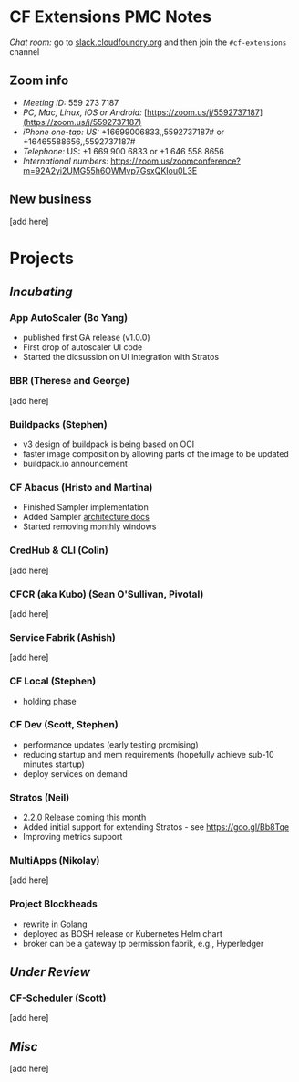 # CF Extensions PMC Notes

*Chat room:* go to [slack.cloudfoundry.org](https://slack.cloudfoundry.org) and then join the `#cf-extensions` channel

## Zoom info

- *Meeting ID:* 559 273 7187
- *PC, Mac, Linux, iOS or Android:* [https://zoom.us/j/5592737187](https://zoom.us/j/5592737187)
- *iPhone one-tap: US:* +16699006833,,5592737187#  or +16465588656,,5592737187# 
- *Telephone:* US: +1 669 900 6833  or +1 646 558 8656 
- *International numbers:* https://zoom.us/zoomconference?m=92A2yi2UMG55h6OWMvp7GsxQKIou0L3E

## New business

[add here]

# Projects

## _Incubating_

### App AutoScaler (Bo Yang)

* published first GA release (v1.0.0)
* First drop of autoscaler UI code
* Started the dicsussion on UI integration with Stratos 

### BBR (Therese and George)

[add here]

### Buildpacks (Stephen)

* v3 design of buildpack is being based on OCI
* faster image composition by allowing parts of the image to be updated
* buildpack.io announcement

### CF Abacus (Hristo and Martina)

* Finished Sampler implementation
* Added Sampler [architecture docs](https://github.com/cloudfoundry-incubator/cf-abacus/blob/master/doc/sampler.md)
* Started removing monthly windows

### CredHub & CLI (Colin)

[add here]

### CFCR (aka Kubo) (Sean O'Sullivan, Pivotal)

[add here]

### Service Fabrik (Ashish)

[add here]

### CF Local (Stephen)

* holding phase

### CF Dev (Scott, Stephen)

* performance updates (early testing promising)
* reducing startup and mem requirements (hopefully achieve sub-10 minutes startup)
* deploy services on demand

### Stratos (Neil)

* 2.2.0 Release coming this month
* Added initial support for extending Stratos - see https://goo.gl/Bb8Tqe
* Improving metrics support

### MultiApps (Nikolay)

[add here]

### Project Blockheads

* rewrite in Golang
* deployed as BOSH release or Kubernetes Helm chart
* broker can be a gateway tp permission fabrik, e.g., Hyperledger

## _Under Review_

### CF-Scheduler (Scott)

[add here]

## _Misc_

[add here]
